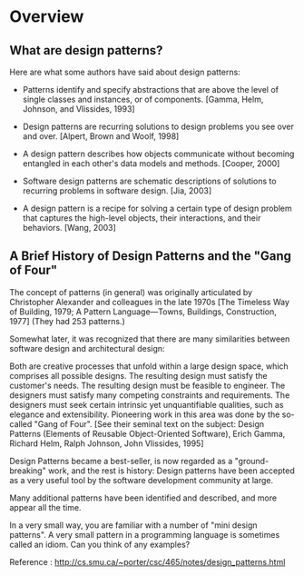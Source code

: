 # Overview

## What are design patterns?

Here are what some authors have said about design patterns:
<ul><li>
  
Patterns identify and specify abstractions that are above the level of single classes and instances, or of components. [Gamma, Helm, Johnson, and Vlissides, 1993]

</li><li>
Design patterns are recurring solutions to design problems you see over and over. [Alpert, Brown and Woolf, 1998]
  
</li><li>
  
A design pattern describes how objects communicate without becoming entangled in each other's data models and methods. [Cooper, 2000]
  
</li><li>
  
Software design patterns are schematic descriptions of solutions to recurring problems in software design. [Jia, 2003]
  
</li><li>
  
A design pattern is a recipe for solving a certain type of design problem that captures the high-level objects, their interactions, and their behaviors. [Wang, 2003]
  
</li>
</ul>

## A Brief History of Design Patterns and the "Gang of Four"

The concept of patterns (in general) was originally articulated by Christopher Alexander and colleagues in the late 1970s [The Timeless Way of Building, 1979; A Pattern Language—Towns, Buildings, Construction, 1977] (They had 253 patterns.)

Somewhat later, it was recognized that there are many similarities between software design and architectural design:

Both are creative processes that unfold within a large design space, which comprises all possible designs.
The resulting design must satisfy the customer's needs.
The resulting design must be feasible to engineer.
The designers must satisfy many competing constraints and requirements.
The designers must seek certain intrinsic yet unquantifiable qualities, such as elegance and extensibility.
Pioneering work in this area was done by the so-called "Gang of Four". [See their seminal text on the subject: Design Patterns (Elements of Reusable Object-Oriented Software), Erich Gamma, Richard Helm, Ralph Johnson, John Vlissides, 1995]

Design Patterns became a best-seller, is now regarded as a "ground-breaking" work, and the rest is history: Design patterns have been accepted as a very useful tool by the software development community at large.

Many additional patterns have been identified and described, and more appear all the time.

In a very small way, you are familiar with a number of "mini design patterns". A very small pattern in a programming language is sometimes called an idiom. Can you think of any examples?



Reference : http://cs.smu.ca/~porter/csc/465/notes/design_patterns.html

